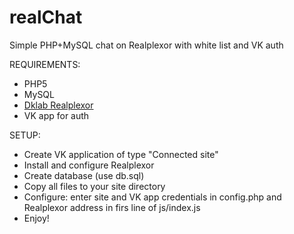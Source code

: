 realChat
========

Simple PHP+MySQL chat on Realplexor with white list and VK auth


REQUIREMENTS:
 - PHP5
 - MySQL
 - <a href="http://dklab.ru/lib/dklab_realplexor/">Dklab Realplexor</a>
 - VK app for auth

SETUP:
 - Create VK application of type "Connected site"
 - Install and configure Realplexor
 - Create database (use db.sql)
 - Copy all files to your site directory
 - Configure: enter site and VK app credentials in config.php and Realplexor address in firs line of js/index.js
 - Enjoy!
